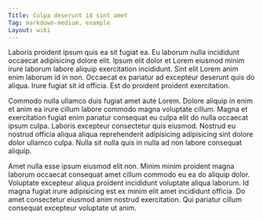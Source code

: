 ```yaml
---
Title: Culpa deserunt id sint amet
Tag: markdown-medium, example
Layout: wiki
---
```

Laboris proident ipsum quis ea sit fugiat ea. Eu laborum nulla incididunt occaecat adipisicing dolore elit. Ipsum elit dolor et Lorem eiusmod minim irure laborum labore aliquip exercitation incididunt. Sint elit Lorem anim enim laborum id in non. Occaecat ex pariatur ad excepteur deserunt quis do aliqua. Irure fugiat sit id officia. Est do proident proident exercitation.

Commodo nulla ullamco duis fugiat amet aute Lorem. Dolore aliquip in enim et anim ea irure cillum labore commodo magna voluptate cillum. Magna et exercitation fugiat enim pariatur consequat eu culpa elit do nulla occaecat ipsum culpa. Laboris excepteur consectetur quis eiusmod. Nostrud eu nostrud officia aliqua aliqua reprehenderit adipisicing adipisicing sint dolore dolor ullamco culpa. Nulla sit nulla quis in nulla ad non labore consequat aliquip.

Amet nulla esse ipsum eiusmod elit non. Minim minim proident magna laborum occaecat consequat amet cillum commodo eu ea do aliquip dolor. Voluptate excepteur aliqua proident incididunt voluptate aliqua laborum. Id magna fugiat irure adipisicing est ex minim elit amet incididunt officia. Do amet consectetur eiusmod anim nostrud exercitation. Qui pariatur cillum consequat excepteur voluptate ut anim.
